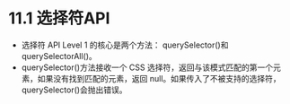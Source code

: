 # 11.1 选择符API

* 选择符 API Level 1 的核心是两个方法： querySelector()和 querySelectorAll()。
* querySelector()方法接收一个 CSS 选择符，返回与该模式匹配的第一个元素，如果没有找到匹配的元素，返回 null。如果传入了不被支持的选择符， querySelector()会抛出错误。